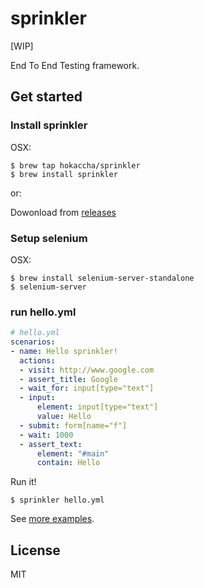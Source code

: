 sprinkler
====================

[WIP]

End To End Testing framework.

Get started
--------------

### Install sprinkler

OSX:

```
$ brew tap hokaccha/sprinkler
$ brew install sprinkler
```

or:

Dowonload from [releases](https://github.com/hokaccha/sprinkler/releases)

### Setup selenium

OSX:

```
$ brew install selenium-server-standalone
$ selenium-server
```

### run hello.yml

```yaml
# hello.yml
scenarios:
- name: Hello sprinkler!
  actions:
  - visit: http://www.google.com
  - assert_title: Google
  - wait_for: input[type="text"]
  - input:
      element: input[type="text"]
      value: Hello
  - submit: form[name="f"]
  - wait: 1000
  - assert_text:
      element: "#main"
      contain: Hello
```

Run it!

```
$ sprinkler hello.yml
```

See [more examples](https://github.com/hokaccha/sprinkler/tree/master/example).

License
--------------

MIT
